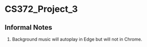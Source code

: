 # CS372_Project_3
## Informal Notes
1. Background music will autoplay in Edge but will not in Chrome.
